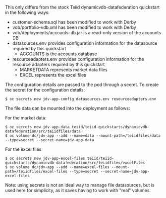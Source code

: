 This only differs from the stock Teiid dynamicvdb-datafederation quickstart in the following ways:

* customer-schema.sql has been modified to work with Derby
* vdb/portfolio-vdb.xml has been modified to work with Derby
* vdb/deployments/accounts-db.jar is a read-only version of the accounts DB
* datasources.env provides configuration information for the datasource required by this quickstart
    * ACCOUNTS is the accounts database
* resourceadapters.env provides configuration information for the resource adapters required by this quickstart
    * MARKETDATA represents market data files
    * EXCEL represents the excel files

The configuration details are passed to the pod through a secret.  To create the secret for the configuration details:
```
$ oc secrets new jdv-app-config datasources.env resourceadapters.env
```

The file data can be mounted into the deployment as follows:

For the market data:
```
$ oc secrets new jdv-app-data teiid/teiid-quickstarts/dynamicvdb-datafederation/src/teiidfiles/data
$ oc volume dc/jdv-app --add --name=data --mount-path=/teiidfiles/data --type=secret --secret-name=jdv-app-data
```

For the excel files:
```
$ oc secrets new jdv-app-excel-files teiid/teiid-quickstarts/dynamicvdb-datafederation/src/teiidfiles/excelFiles
$ oc volume dc/jdv-app --add --name=excel-files --mount-path=/teiidfiles/excel-files --type=secret --secret-name=jdv-app-excel-files
```

Note: using secrets is not an ideal way to manage file datasources, but is used here for simplicity, as it saves having to work with "real" volumes.
